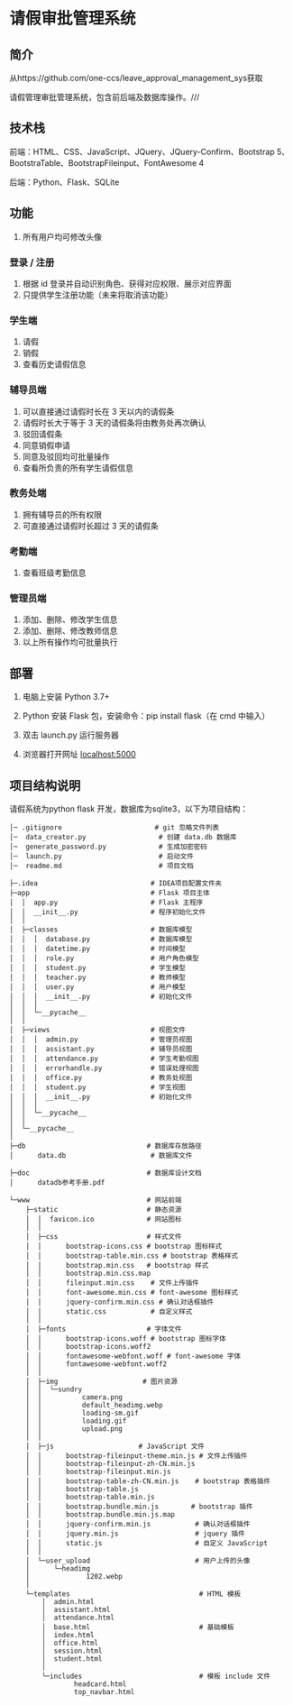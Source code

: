# 请假审批管理系统

## 简介
从https://github.com/one-ccs/leave_approval_management_sys获取


请假管理审批管理系统，包含前后端及数据库操作。///

## 技术栈

前端：HTML、CSS、JavaScript、JQuery、JQuery-Confirm、Bootstrap 5、BootstraTable、BootstrapFileinput、FontAwesome 4

后端：Python、Flask、SQLite

## 功能
 1. 所有用户均可修改头像

### 登录 / 注册

1. 根据 id 登录并自动识别角色、获得对应权限、展示对应界面
2. 只提供学生注册功能（未来将取消该功能）

### 学生端

1. 请假
2. 销假
3. 查看历史请假信息

### 辅导员端

1. 可以直接通过请假时长在 3 天以内的请假条
2. 请假时长大于等于 3 天的请假条将由教务处再次确认
3. 驳回请假条
4. 同意销假申请
5. 同意及驳回均可批量操作
6. 查看所负责的所有学生请假信息

### 教务处端

1. 拥有辅导员的所有权限
2. 可直接通过请假时长超过 3 天的请假条

### 考勤端

1. 查看班级考勤信息

### 管理员端

1. 添加、删除、修改学生信息
2. 添加、删除、修改教师信息
3. 以上所有操作均可批量执行

## 部署

1. 电脑上安装 Python 3.7+

2. Python 安装 Flask 包，安装命令：pip install flask（在 cmd 中输入）

3. 双击 launch.py 运行服务器

4. 浏览器打开网址 [localhost:5000](http://localhost:5000/)


## 项目结构说明
请假系统为python flask 开发，数据库为sqlite3，以下为项目结构：

```
│─ .gitignore                       # git 忽略文件列表
│─  data_creator.py                  # 创建 data.db 数据库
│─  generate_password.py             # 生成加密密码
│─  launch.py                        # 启动文件
│─  readme.md                        # 项目文档

├─.idea                            # IDEA项目配置文件夹
├─app                              # Flask 项目主体
│  │  app.py                       # Flask 主程序
│  │  __init__.py                  # 程序初始化文件
│  │
│  ├─classes                       # 数据库模型
│  │  │  database.py               # 数据库模型
│  │  │  datetime.py               # 时间模型
│  │  │  role.py                   # 用户角色模型
│  │  │  student.py                # 学生模型
│  │  │  teacher.py                # 教师模型
│  │  │  user.py                   # 用户模型
│  │  │  __init__.py               # 初始化文件
│  │  │
│  │  └─__pycache__
│  │
│  ├─views                         # 视图文件
│  │  │  admin.py                  # 管理员视图
│  │  │  assistant.py              # 辅导员视图
│  │  │  attendance.py             # 学生考勤视图
│  │  │  errorhandle.py            # 错误处理视图
│  │  │  office.py                 # 教务处视图
│  │  │  student.py                # 学生视图
│  │  │  __init__.py               # 初始化文件
│  │  │
│  │  └─__pycache__
│  │
│  └─__pycache__
│
├─db                              # 数据库存放路径
│      data.db                     # 数据库文件

├─doc                             # 数据库设计文档
│      datadb参考手册.pdf

└─www                             # 网站前端
    ├─static                      # 静态资源
    │  │  favicon.ico             # 网站图标
    │  │
    │  ├─css                      # 样式文件
    │  │      bootstrap-icons.css # bootstrap 图标样式
    │  │      bootstrap-table.min.css # bootstrap 表格样式
    │  │      bootstrap.min.css   # bootstrap 样式
    │  │      bootstrap.min.css.map
    │  │      fileinput.min.css    # 文件上传插件
    │  │      font-awesome.min.css # font-awesome 图标样式
    │  │      jquery-confirm.min.css # 确认对话框插件
    │  │      static.css           # 自定义样式
    │  │
    │  ├─fonts                    # 字体文件
    │  │      bootstrap-icons.woff # bootstrap 图标字体
    │  │      bootstrap-icons.woff2
    │  │      fontawesome-webfont.woff # font-awesome 字体
    │  │      fontawesome-webfont.woff2
    │  │
    │  ├─img                     # 图片资源
    │  │  └─sundry
    │  │          camera.png
    │  │          default_headimg.webp
    │  │          loading-sm.gif
    │  │          loading.gif
    │  │          upload.png
    │  │
    │  ├─js                     # JavaScript 文件
    │  │      bootstrap-fileinput-theme.min.js # 文件上传插件
    │  │      bootstrap-fileinput-zh-CN.min.js
    │  │      bootstrap-fileinput.min.js
    │  │      bootstrap-table-zh-CN.min.js    # bootstrap 表格插件
    │  │      bootstrap-table.js
    │  │      bootstrap-table.min.js
    │  │      bootstrap.bundle.min.js        # bootstrap 插件
    │  │      bootstrap.bundle.min.js.map
    │  │      jquery-confirm.min.js           # 确认对话框插件
    │  │      jquery.min.js                   # jquery 插件
    │  │      static.js                       # 自定义 JavaScript
    │  │
    │  └─user_upload                          # 用户上传的头像
    │      └─headimg
    │              1202.webp
    │
    └─templates                                # HTML 模板
        │  admin.html
        │  assistant.html
        │  attendance.html
        │  base.html                           # 基础模板
        │  index.html
        │  office.html
        │  session.html
        │  student.html
        │
        └─includes                             # 模板 include 文件
                headcard.html
                top_navbar.html

```
